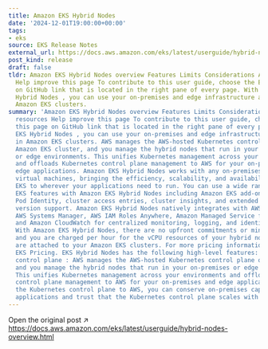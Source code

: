 ```yaml
---
title: Amazon EKS Hybrid Nodes
date: '2024-12-01T19:00:00+00:00'
tags:
- eks
source: EKS Release Notes
external_url: https://docs.aws.amazon.com/eks/latest/userguide/hybrid-nodes-overview.html
post_kind: release
draft: false
tldr: Amazon EKS Hybrid Nodes overview Features Limits Considerations Additional resources
  Help improve this page To contribute to this user guide, choose the Edit this page
  on GitHub link that is located in the right pane of every page. With Amazon EKS
  Hybrid Nodes , you can use your on-premises and edge infrastructure as nodes in
  Amazon EKS clusters.
summary: 'Amazon EKS Hybrid Nodes overview Features Limits Considerations Additional
  resources Help improve this page To contribute to this user guide, choose the Edit
  this page on GitHub link that is located in the right pane of every page. With Amazon
  EKS Hybrid Nodes , you can use your on-premises and edge infrastructure as nodes
  in Amazon EKS clusters. AWS manages the AWS-hosted Kubernetes control plane of the
  Amazon EKS cluster, and you manage the hybrid nodes that run in your on-premises
  or edge environments. This unifies Kubernetes management across your environments
  and offloads Kubernetes control plane management to AWS for your on-premises and
  edge applications. Amazon EKS Hybrid Nodes works with any on-premises hardware or
  virtual machines, bringing the efficiency, scalability, and availability of Amazon
  EKS to wherever your applications need to run. You can use a wide range of Amazon
  EKS features with Amazon EKS Hybrid Nodes including Amazon EKS add-ons, Amazon EKS
  Pod Identity, cluster access entries, cluster insights, and extended Kubernetes
  version support. Amazon EKS Hybrid Nodes natively integrates with AWS services including
  AWS Systems Manager, AWS IAM Roles Anywhere, Amazon Managed Service for Prometheus,
  and Amazon CloudWatch for centralized monitoring, logging, and identity management.
  With Amazon EKS Hybrid Nodes, there are no upfront commitments or minimum fees,
  and you are charged per hour for the vCPU resources of your hybrid nodes when they
  are attached to your Amazon EKS clusters. For more pricing information, see Amazon
  EKS Pricing. EKS Hybrid Nodes has the following high-level features: Managed Kubernetes
  control plane : AWS manages the AWS-hosted Kubernetes control plane of the EKS cluster,
  and you manage the hybrid nodes that run in your on-premises or edge environments.
  This unifies Kubernetes management across your environments and offloads Kubernetes
  control plane management to AWS for your on-premises and edge applications. By moving
  the Kubernetes control plane to AWS, you can conserve on-premises capacity for your
  applications and trust that the Kubernetes control plane scales with your workloads.'
---
```

Open the original post ↗ https://docs.aws.amazon.com/eks/latest/userguide/hybrid-nodes-overview.html
